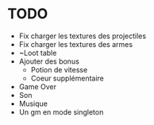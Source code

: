 # TODO
- Fix charger les textures des projectiles
- Fix charger les textures des armes
- ~Loot table
- Ajouter des bonus
    - Potion de vitesse
    - Coeur supplémentaire
- Game Over
- Son
- Musique
- Un gm en mode singleton